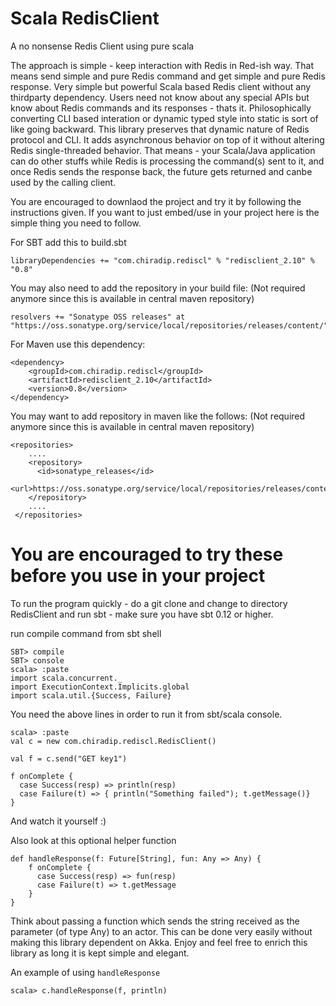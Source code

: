 Scala RedisClient
=================

A no nonsense Redis Client using pure scala


The approach is simple - keep interaction with Redis in Red-ish way. That means send simple and pure Redis command
and get simple and pure Redis response. Very simple but powerful Scala based Redis client without any thirdparty 
dependency. Users need not know about any special APIs but know about Redis commands and its responses - thats it. 
Philosophically converting CLI based interation or dynamic typed style into static is sort of like going backward. 
This library preserves that dynamic nature of Redis protocol and CLI. It adds asynchronous behavior on top of it without altering Redis single-threaded behavior. That means - your Scala/Java application can do other stuffs while Redis is processing the command(s) sent to it, and once Redis sends the response back, the future gets returned and canbe used by the calling client.

You are encouraged to downlaod the project and try it by following the instructions given. If you want to just embed/use in your project here is the simple thing you need to follow.

For SBT add this to build.sbt

    libraryDependencies += "com.chiradip.rediscl" % "redisclient_2.10" % "0.8"

You may also need to add the repository in your build file:  (Not required anymore since this is available in central maven repository)

    resolvers += "Sonatype OSS releases" at "https://oss.sonatype.org/service/local/repositories/releases/content/"

For Maven use this dependency:

    <dependency>
        <groupId>com.chiradip.rediscl</groupId>
        <artifactId>redisclient_2.10</artifactId>
        <version>0.8</version>
    </dependency>

You may want to add repository in maven like the follows: (Not required anymore since this is available in central maven repository)

    <repositories>
        ....
        <repository>
          <id>sonatype_releases</id>
          <url>https://oss.sonatype.org/service/local/repositories/releases/content/</url>
        </repository>
        ....
     </repositories>


You are encouraged to try these before you  use in your project
================================

To run the program quickly - do a git clone and change to directory RedisClient and run sbt - make sure you have sbt 0.12 or higher.

run compile command from sbt shell

    SBT> compile 
    SBT> console
    scala> :paste
    import scala.concurrent._
    import ExecutionContext.Implicits.global
    import scala.util.{Success, Failure}


You need the above lines in order to run it from sbt/scala console. 
    
    scala> :paste
    val c = new com.chiradip.rediscl.RedisClient()
    
    val f = c.send("GET key1")
    
    f onComplete {
      case Success(resp) => println(resp)
      case Failure(t) => { println("Something failed"); t.getMessage()}
    }


And watch it yourself :) 

Also look at this optional helper function 


    def handleResponse(f: Future[String], fun: Any => Any) {
        f onComplete {
          case Success(resp) => fun(resp)
          case Failure(t) => t.getMessage
        }
    }


Think about passing a function which sends the string received as the parameter (of type Any) to an actor. This can be done very easily without making this library dependent on Akka. Enjoy and feel free to enrich this library as long it is kept simple and elegant.

An example of using <code>handleResponse</code>


    scala> c.handleResponse(f, println)

